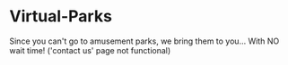 # Virtual-Parks

Since you can't go to amusement parks, we bring them to you...  With NO wait time!
('contact us' page not functional)
